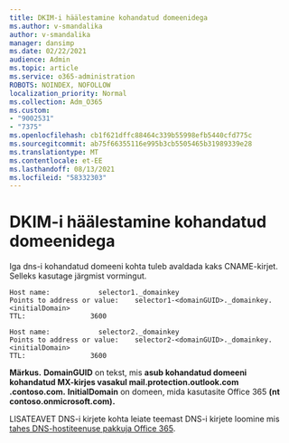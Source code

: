 ```yaml
---
title: DKIM-i häälestamine kohandatud domeenidega
ms.author: v-smandalika
author: v-smandalika
manager: dansimp
ms.date: 02/22/2021
audience: Admin
ms.topic: article
ms.service: o365-administration
ROBOTS: NOINDEX, NOFOLLOW
localization_priority: Normal
ms.collection: Adm_O365
ms.custom:
- "9002531"
- "7375"
ms.openlocfilehash: cb1f621dffc88464c339b55998efb5440cfd775c
ms.sourcegitcommit: ab75f66355116e995b3cb5505465b31989339e28
ms.translationtype: MT
ms.contentlocale: et-EE
ms.lasthandoff: 08/13/2021
ms.locfileid: "58332303"
---
```

# <a name="set-up-dkim-with-custom-domains"></a>DKIM-i häälestamine kohandatud domeenidega

Iga dns-i kohandatud domeeni kohta tuleb avaldada kaks CNAME-kirjet. Selleks kasutage järgmist vormingut.

```console
Host name:            selector1._domainkey
Points to address or value:    selector1-<domainGUID>._domainkey.<initialDomain>
TTL:                3600

Host name:            selector2._domainkey
Points to address or value:    selector2-<domainGUID>._domainkey.<initialDomain>
TTL:                3600
```
**Märkus.** **DomainGUID** on tekst, mis **asub kohandatud domeeni kohandatud MX-kirjes vasakul mail.protection.outlook.com .contoso.com.**  **InitialDomain** on domeen, mida kasutasite Office 365 **(nt contoso.onmicrosoft.com).**

LISATEAVET DNS-i kirjete kohta leiate teemast DNS-i kirjete loomine mis [tahes DNS-hostiteenuse pakkuja Office 365](https://docs.microsoft.com/microsoft-365/admin/get-help-with-domains/create-dns-records-at-any-dns-hosting-provider).